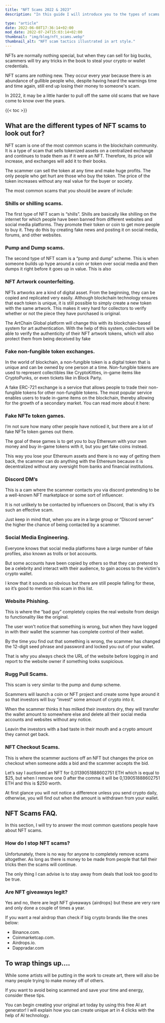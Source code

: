 ```yaml
---
title: "NFT Scams 2022 & 2023"
description: "In this guide I will introduce you to the types of scams that are out there, as well as what to look out for, so you can avoid becomming a victim."

type: "article"
date: 2022-06-08T17:36:14+02:00
mod_date: 2022-07-24T15:03:14+02:00
thumbnail: "img/blog/nft_scams.webp"
thumbnail_alt: "NFT scam tactics illustrated in art style."
---
```

NFTs are normally nothing special, but when they can sell for big bucks, scammers will try any tricks in the book to steal your crypto or wallet credentials.

NFT scams are nothing new. They occur every year because there is an abundance of gullible people who, despite having heard the warnings time and time again, still end up losing their money to someone's scam. 

In 2022, it may be a little harder to pull off the same old scams that we have come to know over the years.

{{< toc >}}

## What are the different types of NFT scams to look out for?

NFT scam is one of the most common scams in the blockchain community. It is a type of scam that sells tokenized assets on a centralized exchange and continues to trade them as if it were an NFT. Therefore, its price will increase, and exchanges will add it to their books.

The scammer can sell the token at any time and make huge profits. The only people who get hurt are those who buy the token. The price of the token increases without any real value for the buyer or society.

The most common scams that you should be aware of include:

### Shills or shilling scams.

The first type of NFT scam is “shills”. Shills are basically like shilling on the internet for which people have been banned from different websites and social media platforms. They promote their token or coin to get more people to buy it. They do this by creating fake news and posting it on social media, forums, and other websites.

### Pump and Dump scams.

The second type of NFT scam is a “pump and dump” scheme. This is when someone builds up hype around a coin or token over social media and then dumps it right before it goes up in value. This is also

### NFT Artwork counterfeiting.

NFTs artworks are a kind of digital asset. From the beginning, they can be copied and replicated very easily. Although blockchain technology ensures that each token is unique, it is still possible to simply create a new token with the same artwork. This makes it very hard for collectors to verify whether or not the piece they have purchased is original.

The ArtChain Global platform will change this with its blockchain-based system for art authentication. With the help of this system, collectors will be able to verify the authenticity of their NFT artwork tokens, which will also protect them from being deceived by fake

### Fake non-fungible token exchanges.

In the world of blockchain, a non-fungible token is a digital token that is unique and can be owned by one person at a time. Non-fungible tokens are used to represent collectibles like CryptoKitties, in-game items like CryptoPunks, or even tickets like in Block Party.

A fake ERC-721 exchange is a service that allows people to trade their non-fungible tokens for other non-fungible tokens. The most popular service enables users to trade in-game items on the blockchain, thereby allowing for the growth of a secondary market. You can read more about it here:

### Fake NFTe token games.

I’m not sure how many other people have noticed it, but there are a lot of fake NFTe token games out there.

The goal of these games is to get you to buy Ethereum with your own money and buy in-game tokens with it, but you get fake coins instead.

This way you lose your Ethereum assets and there is no way of getting them back, the scammer can do anything with the Ethereum because it is decentralized without any oversight from banks and financial institutions.

### Discord DM’s

This is a cam where the scammer contacts you via discord pretending to be a well-known NFT marketplace or some sort of influencer.

It is not unlikely to be contacted by influencers on Discord, that is why it’s such an effective scam.

Just keep in mind that, when you are in a large group or “Discord server” the higher the chance of being contacted by a scammer.

### Social Media Engineering.

Everyone knows that social media platforms have a large number of fake profiles, also known as trolls or bot accounts.

But some accounts have been copied by others so that they can pretend to be a celebrity and interact with their audience, to gain access to the victim's crypto wallet.

I know that it sounds so obvious but there are still people falling for these, so it’s good to mention this scam in this list.

### Website Phishing.

This is where the “bad guy” completely copies the real website from design to functionality like the original.

The user won't notice that something is wrong, but when they have logged in with their wallet the scammer has complete control of their wallet.

By the time you find out that something is wrong, the scammer has changed the 12-digit seed phrase and password and locked you out of your wallet.

That is why you always check the URL of the website before logging in and report to the website owner if something looks suspicious.

### Rugg Pull Scams.

This scam is very similar to the pump and dump scheme.

Scammers will launch a coin or NFT project and create some hype around it so that investors will buy “invest” some amount of crypto into it.

When the scammer thinks it has milked their investors dry, they will transfer the wallet amount to somewhere else and delete all their social media accounts and websites without any notice.

Leavin the investors with a bad taste in their mouth and a crypto amount they cannot get back.

### NFT Checkout Scams.

This is where the scammer auctions off an NFT but changes the price on checkout when someone adds a bid and the scammer accepts the bid.

Let’s say I auctioned an NFT for 0,0139051888602751 ETH which is equal to $25, but when I remove one 0 after the comma it will be 0,139051888602751 ETH and this is $250 worth.

At first glance you will not notice a difference unless you send crypto daily, otherwise, you will find out when the amount is withdrawn from your wallet.

## NFT Scams FAQ.

In this section, I will try to answer the most common questions people have about NFT scams.

### How do I stop NFT scams?

Unfortunately, there is no way for anyone to completely remove scams altogether. As long as there is money to be made from people that fall their tricks then the scams will continue.

The only thing I can advise is to stay away from deals that look too good to be true.

### Are NFT giveaways legit?

Yes and no, there are legit NFT giveaways {airdrops} but these are very rare and only done a couple of times a year.

If you want a real airdrop than check if big crypto brands like the ones below:

*   Binance.com.
*   Coinmarketcap.com.
*   Airdrops.io.
*   Dappradar.com

## To wrap things up….

While some artists will be putting in the work to create art, there will also be many people trying to make money off of others. 

If you want to avoid being scammed and save your time and energy, consider these tips. 

You can begin creating your original art today by using this free AI art generator! I will explain how you can create unique art in 4 clicks with the help of AI technology.


<script type="application/ld+json">
{
  "@context": "https://schema.org",
  "@type": "FAQPage",
  "mainEntity": [{
    "@type": "Question",
    "name": "How do I stop NFT scams?",
    "acceptedAnswer": {
      "@type": "Answer",
      "text": "Unfortunately, there is no way for anyone to completely remove scams altogether. As long as there is money to be made from people that fall their tricks then the scams will continue.

The only thing I can advise is to stay away from deals that look too good to be true."
    }
  },{
    "@type": "Question",
    "name": "Are NFT giveaways legit?",
    "acceptedAnswer": {
      "@type": "Answer",
      "text": "Yes and no, there are legit NFT giveaways {airdrops} but these are very rare and only done a couple of times a year.

If you want a real airdrop than check if big crypto brands like the ones below:

Binance.com.
Coinmarketcap.com.
Airdrops.io.
Dappradar.com"
    }
  }]
}
</script>
